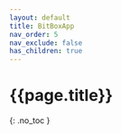 ```yaml
---
layout: default
title: BitBoxApp
nav_order: 5
nav_exclude: false
has_children: true
---
```


# {{page.title}}
{: .no_toc }
